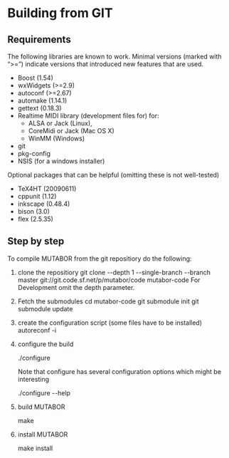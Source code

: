Building from GIT
==================

Requirements
------------

The following libraries are known to work. Minimal versions (marked with “>=”) indicate
versions that introduced new features that are used.

- Boost (1.54)
- wxWidgets (>=2.9)
- autoconf (>=2.67)
- automake (1.14.1)
- gettext (0.18.3)
- Realtime MIDI library (development files for) for:
  - ALSA or Jack (Linux),
  - CoreMidi or Jack (Mac OS X)
  - WinMM (Windows)
- git
- pkg-config
- NSIS (for a windows installer)

Optional packages that can be helpful (omitting these is not well-tested)
- TeX4HT (20090611)
- cppunit (1.12)
- inkscape (0.48.4)
- bison (3.0)
- flex  (2.5.35)

Step by step
------------

To compile MUTABOR from the git repositiory do the following:

1. clone the repositiory
    git clone --depth 1 --single-branch --branch master git://git.code.sf.net/p/mutabor/code mutabor-code
   For Development omit the depth parameter.

2. Fetch the submodules
    cd mutabor-code
    git submodule init
    git submodule update

2. create the configuration script (some files have to be installed)
   autoreconf -i

3. configure the build

    ./configure

   Note that configure has several configuration options which might be interesting

    ./configure --help

4. build MUTABOR

    make

5. install MUTABOR

    make install


